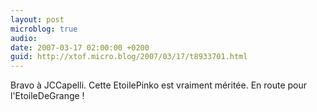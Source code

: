 ```yaml
---
layout: post
microblog: true
audio: 
date: 2007-03-17 02:00:00 +0200
guid: http://xtof.micro.blog/2007/03/17/t8933701.html
---
```

Bravo à JCCapelli. Cette EtoilePinko est vraiment méritée. En route pour l'EtoileDeGrange !
